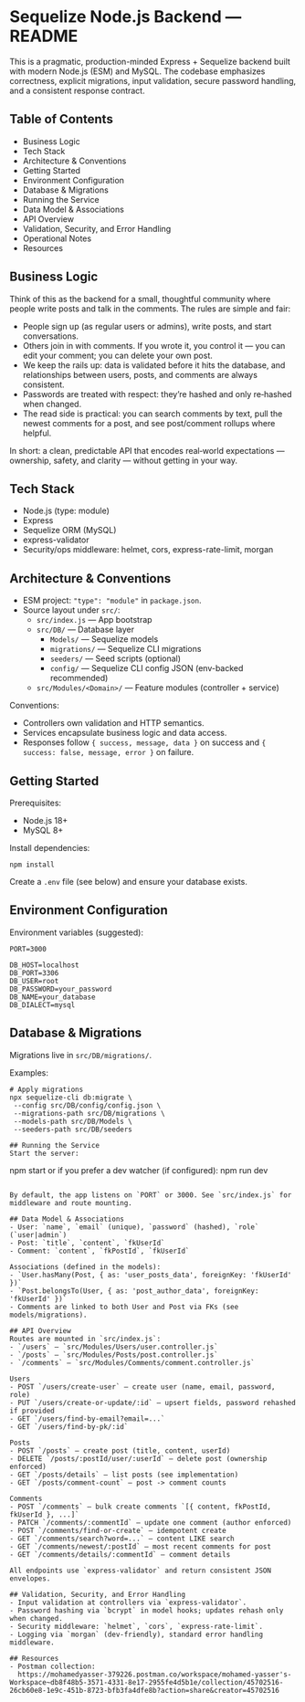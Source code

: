 # Sequelize Node.js Backend — README

This is a pragmatic, production-minded Express + Sequelize backend built with modern Node.js (ESM) and MySQL. The codebase emphasizes correctness, explicit migrations, input validation, secure password handling, and a consistent response contract.

## Table of Contents
- Business Logic
- Tech Stack
- Architecture & Conventions
- Getting Started
- Environment Configuration
- Database & Migrations
- Running the Service
- Data Model & Associations
- API Overview
- Validation, Security, and Error Handling
- Operational Notes
- Resources


## Business Logic
Think of this as the backend for a small, thoughtful community where people write posts and talk in the comments. The rules are simple and fair:

- People sign up (as regular users or admins), write posts, and start conversations.
- Others join in with comments. If you wrote it, you control it — you can edit your comment; you can delete your own post.
- We keep the rails up: data is validated before it hits the database, and relationships between users, posts, and comments are always consistent.
- Passwords are treated with respect: they’re hashed and only re‑hashed when changed.
- The read side is practical: you can search comments by text, pull the newest comments for a post, and see post/comment rollups where helpful.

In short: a clean, predictable API that encodes real‑world expectations — ownership, safety, and clarity — without getting in your way.



## Tech Stack
- Node.js (type: module)
- Express
- Sequelize ORM (MySQL)
- express-validator
- Security/ops middleware: helmet, cors, express-rate-limit, morgan

## Architecture & Conventions
- ESM project: `"type": "module"` in `package.json`.
- Source layout under `src/`:
  - `src/index.js` — App bootstrap
  - `src/DB/` — Database layer
    - `Models/` — Sequelize models
    - `migrations/` — Sequelize CLI migrations
    - `seeders/` — Seed scripts (optional)
    - `config/` — Sequelize CLI config JSON (env-backed recommended)
  - `src/Modules/<Domain>/` — Feature modules (controller + service)

Conventions:
- Controllers own validation and HTTP semantics.
- Services encapsulate business logic and data access.
- Responses follow `{ success, message, data }` on success and `{ success: false, message, error }` on failure.

## Getting Started
Prerequisites:
- Node.js 18+
- MySQL 8+

Install dependencies:
```
npm install
```

Create a `.env` file (see below) and ensure your database exists.

## Environment Configuration
Environment variables (suggested):
```
PORT=3000

DB_HOST=localhost
DB_PORT=3306
DB_USER=root
DB_PASSWORD=your_password
DB_NAME=your_database
DB_DIALECT=mysql
```

## Database & Migrations
Migrations live in `src/DB/migrations/`. 

Examples:
```
# Apply migrations
npx sequelize-cli db:migrate \
 --config src/DB/config/config.json \
 --migrations-path src/DB/migrations \
 --models-path src/DB/Models \
 --seeders-path src/DB/seeders

## Running the Service
Start the server:
```
npm start
or if you prefer a dev watcher (if configured):
npm run dev
```

By default, the app listens on `PORT` or 3000. See `src/index.js` for middleware and route mounting.

## Data Model & Associations
- User: `name`, `email` (unique), `password` (hashed), `role` (`user|admin`)
- Post: `title`, `content`, `fkUserId`
- Comment: `content`, `fkPostId`, `fkUserId`

Associations (defined in the models):
- `User.hasMany(Post, { as: 'user_posts_data', foreignKey: 'fkUserId' })`
- `Post.belongsTo(User, { as: 'post_author_data', foreignKey: 'fkUserId' })`
- Comments are linked to both User and Post via FKs (see models/migrations).

## API Overview
Routes are mounted in `src/index.js`:
- `/users` — `src/Modules/Users/user.controller.js`
- `/posts` — `src/Modules/Posts/post.controller.js`
- `/comments` — `src/Modules/Comments/comment.controller.js`

Users
- POST `/users/create-user` — create user (name, email, password, role)
- PUT `/users/create-or-update/:id` — upsert fields, password rehashed if provided
- GET `/users/find-by-email?email=...`
- GET `/users/find-by-pk/:id`

Posts
- POST `/posts` — create post (title, content, userId)
- DELETE `/posts/:postId/user/:userId` — delete post (ownership enforced)
- GET `/posts/details` — list posts (see implementation)
- GET `/posts/comment-count` — post -> comment counts

Comments
- POST `/comments` — bulk create comments `[{ content, fkPostId, fkUserId }, ...]`
- PATCH `/comments/:commentId` — update one comment (author enforced)
- POST `/comments/find-or-create` — idempotent create
- GET `/comments/search?word=...` — content LIKE search
- GET `/comments/newest/:postId` — most recent comments for post
- GET `/comments/details/:commentId` — comment details

All endpoints use `express-validator` and return consistent JSON envelopes.

## Validation, Security, and Error Handling
- Input validation at controllers via `express-validator`.
- Password hashing via `bcrypt` in model hooks; updates rehash only when changed.
- Security middleware: `helmet`, `cors`, `express-rate-limit`.
- Logging via `morgan` (dev-friendly), standard error handling middleware.

## Resources
- Postman collection:
  https://mohamedyasser-379226.postman.co/workspace/mohamed-yasser's-Workspace~db8f48b5-3571-4331-8e17-2955fe4d5b1e/collection/45702516-26cb60e8-1e9c-451b-8723-bfb3fa4dfe8b?action=share&creator=45702516

